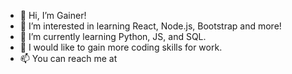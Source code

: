 - 👋 Hi, I’m Gainer!
- 👀 I’m interested in learning React, Node.js, Bootstrap and more!
- 🌱 I’m currently learning Python, JS, and SQL.
- 💞️ I would like to gain more coding skills for work.
- 📫 You can reach me at 
